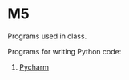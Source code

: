 # M5
Programs used in class.

Programs for writing Python code:
<ol>
  <li><a href="https://www.jetbrains.com/pycharm/download/#section=windows">Pycharm</a></li>
</ol>
